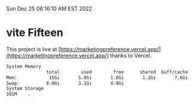 Sun Dec 25 08:16:10 AM EST 2022

# vite Fifteen


This project is live at [https://marketingpreference.vercel.app/](https://marketingpreference.vercel.app/) thanks to Vercel.

```bash
System Memory
               total        used        free      shared  buff/cache   available
Mem:            15Gi       5.9Gi       1.8Gi       1.2Gi       7.6Gi       7.9Gi
Swap:          8.0Gi       3.1Gi       4.9Gi
System Storage
281M	.
```
```bash

